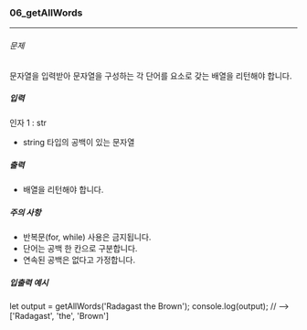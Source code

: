 ### 06_getAllWords

***

###### 문제 

문자열을 입력받아 문자열을 구성하는 각 단어를 요소로 갖는 배열을 리턴해야 합니다.

##### 입력

인자 1 : str
- string 타입의 공백이 있는 문자열

##### 출력

- 배열을 리턴해야 합니다.

##### 주의 사항

- 반복문(for, while) 사용은 금지됩니다.
- 단어는 공백 한 칸으로 구분합니다.
- 연속된 공백은 없다고 가정합니다.

##### 입출력 예시

let output = getAllWords('Radagast the Brown');
console.log(output); // --> ['Radagast', 'the', 'Brown']